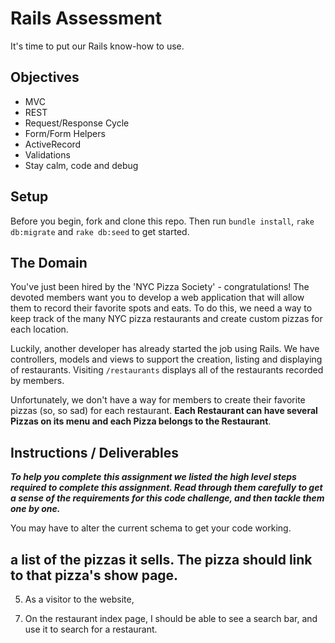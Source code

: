 # Rails Assessment
It's time to put our Rails know-how to use.

## Objectives
+ MVC
+ REST
+ Request/Response Cycle
+ Form/Form Helpers
+ ActiveRecord
+ Validations
+ Stay calm, code and debug

## Setup

Before you begin, fork and clone this repo. Then run `bundle install`, `rake db:migrate` and `rake db:seed` to get started.

## The Domain
You've just been hired by the 'NYC Pizza Society' - congratulations! The devoted members want you to develop a web application that will allow them to record their favorite spots and eats. To do this, we need a way to keep track of the many NYC pizza restaurants and create custom pizzas for each location.

Luckily, another developer has already started the job using Rails. We have controllers, models and views to support the creation, listing and displaying of restaurants. Visiting `/restaurants` displays all of the restaurants recorded by members.

Unfortunately, we don't have a way for members to create their favorite pizzas (so, so sad) for each restaurant. **Each Restaurant can have several Pizzas on its menu and each Pizza belongs to the Restaurant**.

## Instructions / Deliverables

***To help you complete this assignment we listed the high level steps required to complete this assignment. Read through them carefully to get a sense of the requirements for this code challenge, and then tackle them one by one.***

<!-- 1. Create the associations between the models.  -->

You may have to alter the current schema to get your code working.

<!-- 2. On the restaurants index page, a restaurant's name should link to the restaurant's show page. -->

<!-- 3. The restaurant show page should include the restaurant's name (eg. PizzArte),  -->
<!-- its address, and  -->
a list of the pizzas it sells. The pizza should link to that pizza's show page.
----------------
<!-- 4. The pizza show page should display its name and ingredients. -->

5. As a visitor to the website,
<!-- I should be able to create a new pizza with its name, ingredients,  -->
<!-- and add it to an existing restaurant.   -->

<!-- 6. I should not be able to create a pizza with the same name as a pizza that already exists. -->

7. On the restaurant index page, I should be able to see a search bar, and use it to search for a restaurant.
